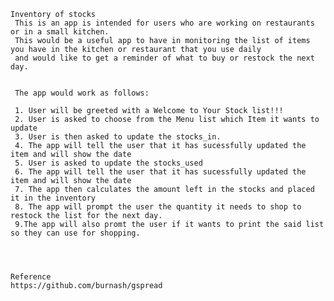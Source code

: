    Inventory of stocks
     This is an app is intended for users who are working on restaurants or in a small kitchen.
     This would be a useful app to have in monitoring the list of items you have in the kitchen or restaurant that you use daily 
     and would like to get a reminder of what to buy or restock the next day.


     The app would work as follows:

     1. User will be greeted with a Welcome to Your Stock list!!!
     2. User is asked to choose from the Menu list which Item it wants to update
     3. User is then asked to update the stocks_in.
     4. The app will tell the user that it has sucessfully updated the item and will show the date
     5. User is asked to update the stocks_used
     6. The app will tell the user that it has sucessfully updated the item and will show the date
     7. The app then calculates the amount left in the stocks and placed it in the inventory
     8. The app will prompt the user the quantity it needs to shop to restock the list for the next day. 
     9.The app will also promt the user if it wants to print the said list so they can use for shopping.




    Reference
    https://github.com/burnash/gspread

    

    

      


